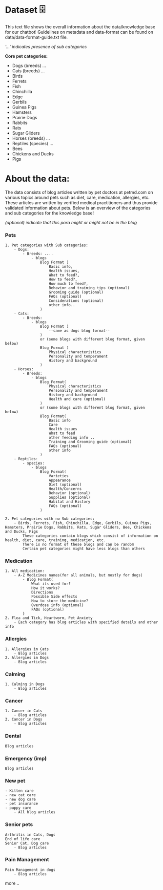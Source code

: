 # Dataset 🗄️ 
This text file shows the overall information about the data/knowledge base for our chatbot! Guidelines on metadata and data-format can be found on data/data-format-guide.txt file.

*'...' indicates presence of sub categories*

**Core pet categories:**
- Dogs (breeds) ...
- Cats (breeds) ...
- Birds
- Ferrets
- Fish
- Chinchilla
- Edge
- Gerbils
- Guinea Pigs
- Hamsters
- Prairie Dogs
- Rabbits
- Rats
- Sugar Gliders
- Horses (breeds) ... 
- Reptiles (species) ... 
- Bees
- Chickens and Ducks
- Pigs

# About the data: 
The data consists of blog articles written by pet doctors at petmd.com on various topics around pets such as diet, care, medication, allergies, etc. These articles are written by verified medical practitioners and thus provide validated information about pets. Below is an overview of the categories and sub categories for the knowledge base!

*(optional) indicate that this para might or might not be in the blog*

### **Pets**
    1. Pet categories with Sub categories:
        - Dogs: 
            - Breeds: ....
                - blogs
                    Blog Format (
                        Basic info,
                        Health issues, 
                        What to feed?,
                        How to feed?, 
                        How much to feed?,
                        Behavior and training tips (optional)
                        Grooming guide (optional)
                        FAQs (optional)
                        Considerations (optional)
                        other info..
                    )
        - Cats: 
            - Breeds:
                - blogs
                    Blog Format (
                        --same as dogs blog format--
                    )
                    or (some blogs with different blog format, given below)
                    Blog Format (
                        Physical characteristics
                        Personality and temperament 
                        History and background
                    )
        - Horses: 
            - Breeds:
                - blogs
                    Blog Format(
                        Physical characteristics
                        Personality and temperament 
                        History and background
                        Health and care (optional)
                    )
                    or (some blogs with different blog format, given below)
                    Blog Format(
                        Basic info
                        Care 
                        Health issues 
                        What to feed 
                        other feeding info .. 
                        Training and Grooming guide (optional)
                        FAQs (optional)
                        other info
                    )
        - Reptiles: 
            - species:
                - blogs 
                    Blog Format(
                        Varieties 
                        Appearance
                        Diet (optional)
                        Health/Concerns
                        Behavior (optional)
                        Supplies (optional)
                        Habitat and History 
                        FAQs (optional)
                    )

    2. Pet categories with no Sub categories:
        - Birds, Ferrets, Fish, Chinchilla, Edge, Gerbils, Guinea Pigs, Hamsters, Prairie Dogs, Rabbits, Rats, Sugar Gliders, Bee, Chickens and Ducks, Pigs
            These categories contain blogs which consist of information on health, diet, care, training, medication, etc. 
            There is no format of these blogs and can be random 
            Certain pet categories might have less blogs than others 


### **Medication**   
    1. All medication: 
        - A-Z Medicines names(for all animals, but mostly for dogs)
            - Blog Format(
                What its used for?
                How it works?
                Directions
                Possible Side effects 
                How to store the medicine?
                Overdose info (optional)
                FAQs (optional)
            )
    2. Flea and Tick, Heartworm, Pet Anxiety
        - Each category has blog articles with specified details and other info


### **Allergies**
    1. Allergies in Cats 
        - Blog articles 
    2. Allergies in Dogs
        - Blog articles 


### **Calming** 
    1. Calming in Dogs
        - Blog articles 
    

### **Cancer**
    1. Cancer in Cats 
        - Blog articles 
    2. Cancer in Dogs 
        - Blog articles 


### **Dental**
    Blog articles 


### **Emergency (imp)**
    Blog articles


### **New pet** 
    - Kitten care 
    - new cat care 
    - new dog care 
    - pet insurance 
    - puppy care
        - All blog articles

### **Senior pets** 
    Arthritis in Cats, Dogs
    End of life care
    Senior Cat, Dog care 
        - Blog articles 


### **Pain Management** 
    Pain Management in dogs
        - Blog articles


more ..
